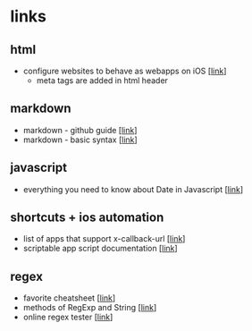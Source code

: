 # links

## html
* configure websites to behave as webapps on iOS [[link](https://developer.apple.com/library/archive/documentation/AppleApplications/Reference/SafariWebContent/ConfiguringWebApplications/ConfiguringWebApplications.html#//apple_ref/doc/uid/TP40002051-CH3-SW1)]
	* meta tags are added in html header
	
## markdown
* markdown - github guide [[link](https://guides.github.com/features/mastering-markdown/)]
* markdown - basic syntax [[link](https://www.markdownguide.org/basic-syntax/)]

## javascript
* everything you need to know about Date in Javascript [[link](https://css-tricks.com/everything-you-need-to-know-about-date-in-javascript/)]

## shortcuts + ios automation
* list of apps that support x-callback-url [[link](http://x-callback-url.com/apps/)]
* scriptable app script documentation [[link](https://docs.scriptable.app/script/)]

## regex
* favorite cheatsheet [[link](https://www.rexegg.com/regex-quickstart.html)]
* methods of RegExp and String [[link](https://javascript.info/regexp-methods)]
* online regex tester [[link](https://regex101.com)]
